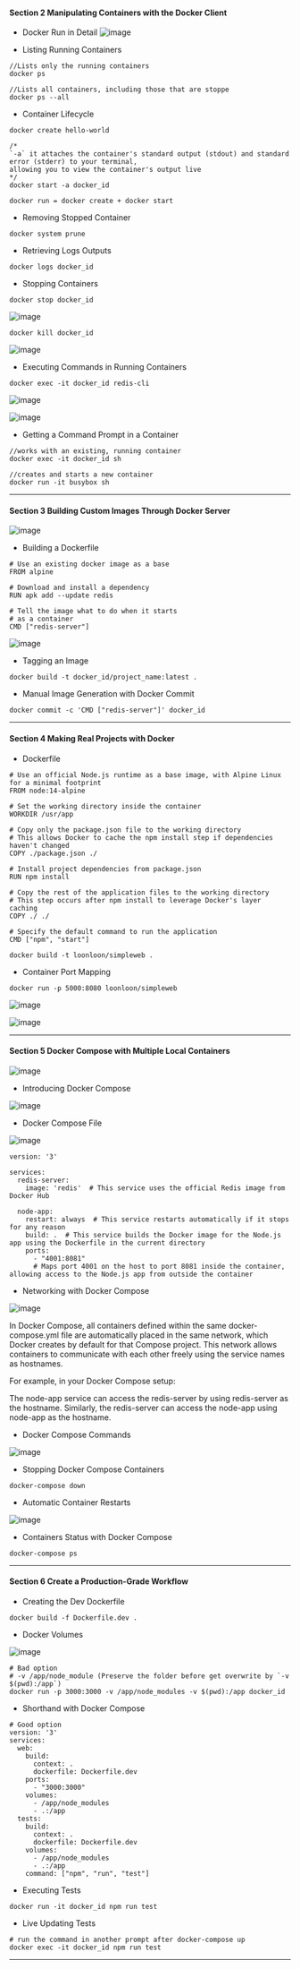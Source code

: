 #### Section 2 Manipulating Containers with the Docker Client ####

* Docker Run in Detail
![image](https://github.com/loonloon/Notes/assets/5309726/ebe2d1c8-6e3b-4bae-a377-cf9e1134cbfb)

* Listing Running Containers
```
//Lists only the running containers
docker ps

//Lists all containers, including those that are stoppe
docker ps --all 
```

* Container Lifecycle
```
docker create hello-world

/*
`-a` it attaches the container's standard output (stdout) and standard error (stderr) to your terminal,
allowing you to view the container's output live
*/
docker start -a docker_id

docker run = docker create + docker start
```

* Removing Stopped Container
```
docker system prune
```

* Retrieving Logs Outputs
```
docker logs docker_id
```

* Stopping Containers
```
docker stop docker_id
```

![image](https://github.com/loonloon/Notes/assets/5309726/30b21822-4696-4eac-88f3-f1dc4b0c7b81)

```
docker kill docker_id
```

![image](https://github.com/loonloon/Notes/assets/5309726/dd1a3339-891e-4494-896d-1ba8c185e874)

* Executing Commands in Running Containers
```
docker exec -it docker_id redis-cli
```
![image](https://github.com/loonloon/Notes/assets/5309726/54836f61-84f8-4b3a-a61b-e4d4a80835c3)

![image](https://github.com/loonloon/Notes/assets/5309726/67bc838a-cae8-4a83-a825-797b71d5281c)

* Getting a Command Prompt in a Container
```
//works with an existing, running container
docker exec -it docker_id sh

//creates and starts a new container
docker run -it busybox sh
```

---

#### Section 3 Building Custom Images Through Docker Server ####

![image](https://github.com/loonloon/Notes/assets/5309726/67838788-daeb-48a2-bfde-6b20bddacd7c)

* Building a Dockerfile
```
# Use an existing docker image as a base
FROM alpine

# Download and install a dependency
RUN apk add --update redis

# Tell the image what to do when it starts
# as a container
CMD ["redis-server"]
```

![image](https://github.com/loonloon/Notes/assets/5309726/461ed68a-9d79-4a0b-a5b1-0e7eeff88cc1)

* Tagging an Image
```
docker build -t docker_id/project_name:latest .
```

* Manual Image Generation with Docker Commit
```
docker commit -c 'CMD ["redis-server"]' docker_id
```
---

#### Section 4 Making Real Projects with Docker ####

* Dockerfile
```
# Use an official Node.js runtime as a base image, with Alpine Linux for a minimal footprint
FROM node:14-alpine

# Set the working directory inside the container
WORKDIR /usr/app

# Copy only the package.json file to the working directory
# This allows Docker to cache the npm install step if dependencies haven't changed
COPY ./package.json ./

# Install project dependencies from package.json
RUN npm install

# Copy the rest of the application files to the working directory
# This step occurs after npm install to leverage Docker's layer caching
COPY ./ ./

# Specify the default command to run the application
CMD ["npm", "start"]
```

```
docker build -t loonloon/simpleweb .
```

* Container Port Mapping
```
docker run -p 5000:8080 loonloon/simpleweb
```
![image](https://github.com/user-attachments/assets/7c28309d-3e48-408e-8477-13e729abceb6)

![image](https://github.com/user-attachments/assets/e5406a4e-abf0-4c1f-b049-75529a72102f)

---

#### Section 5 Docker Compose with Multiple Local Containers ####

![image](https://github.com/user-attachments/assets/aca292b6-f072-40c3-980d-9e0d8597640c)

* Introducing Docker Compose

![image](https://github.com/user-attachments/assets/e5455cee-ecd2-4fe1-989d-01dcf9ad5943)

* Docker Compose File

![image](https://github.com/user-attachments/assets/ddcd302c-adfc-42eb-bd8f-a3339ae04166)

```
version: '3'

services:
  redis-server:
    image: 'redis'  # This service uses the official Redis image from Docker Hub

  node-app:
    restart: always  # This service restarts automatically if it stops for any reason
    build: .  # This service builds the Docker image for the Node.js app using the Dockerfile in the current directory
    ports:
      - "4001:8081"
      # Maps port 4001 on the host to port 8081 inside the container, allowing access to the Node.js app from outside the container
```

* Networking with Docker Compose

![image](https://github.com/user-attachments/assets/cef7594a-babe-48b3-b64e-fd6e620e5eee)

In Docker Compose, all containers defined within the same docker-compose.yml file are automatically placed in the same network, which Docker creates by default for that Compose project. This network allows containers to communicate with each other freely using the service names as hostnames.

For example, in your Docker Compose setup:

The node-app service can access the redis-server by using redis-server as the hostname.
Similarly, the redis-server can access the node-app using node-app as the hostname.

* Docker Compose Commands

![image](https://github.com/user-attachments/assets/5cbb7cec-4269-4107-8d21-c9811c24eded)

* Stopping Docker Compose Containers
```
docker-compose down
```

* Automatic Container Restarts

![image](https://github.com/user-attachments/assets/cdfe23b8-8d9b-4785-a2cf-6720b8279ee6)

* Containers Status with Docker Compose
```
docker-compose ps
```

---

#### Section 6 Create a Production-Grade Workflow ####

* Creating the Dev Dockerfile
```
docker build -f Dockerfile.dev .
```

* Docker Volumes

![image](https://github.com/user-attachments/assets/f79d4443-3c4b-4d9b-a9da-6403a673b3f5)

```
# Bad option
# -v /app/node_module (Preserve the folder before get overwrite by `-v $(pwd):/app`)
docker run -p 3000:3000 -v /app/node_modules -v $(pwd):/app docker_id
```

* Shorthand with Docker Compose
```
# Good option
version: '3'
services:
  web:
    build:
      context: .
      dockerfile: Dockerfile.dev
    ports:
      - "3000:3000"
    volumes:
      - /app/node_modules
      - .:/app
  tests:
    build:
      context: .
      dockerfile: Dockerfile.dev
    volumes:
      - /app/node_modules
      - .:/app
    command: ["npm", "run", "test"]
```

* Executing Tests
```
docker run -it docker_id npm run test
```

* Live Updating Tests
```
# run the command in another prompt after docker-compose up
docker exec -it docker_id npm run test
```
---

